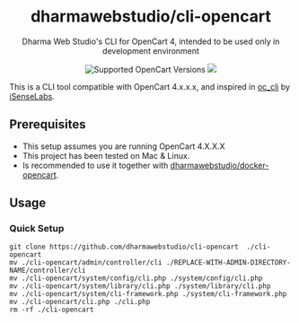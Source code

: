 <h1 align="center">dharmawebstudio/cli-opencart</h1>
<div align="center">
  <p>Dharma Web Studio's CLI for OpenCart 4, intended to be used only in development environment</p>
  <img src="https://img.shields.io/badge/opencart-4.0.1.1-blue" alt="Supported OpenCart Versions" />
  <a href="https://opensource.org/licenses/MIT" target="_blank"><img src="https://img.shields.io/badge/license-MIT-blue.svg" /></a>
</div>

This is a CLI tool compatible with OpenCart 4.x.x.x, and inspired in [oc_cli](https://github.com/iSenseLabs/oc_cli) by [iSenseLabs](https://isenselabs.com/).

## Prerequisites

- This setup assumes you are running OpenCart 4.X.X.X
- This project has been tested on Mac & Linux.
- Is recommended to use it together with [dharmawebstudio/docker-opencart](https://github.com/dharmawebstudio/docker-opencart).

## Usage

### Quick Setup

```
git clone https://github.com/dharmawebstudio/cli-opencart  ./cli-opencart
mv ./cli-opencart/admin/controller/cli ./REPLACE-WITH-ADMIN-DIRECTORY-NAME/controller/cli
mv ./cli-opencart/system/config/cli.php ./system/config/cli.php
mv ./cli-opencart/system/library/cli.php ./system/library/cli.php
mv ./cli-opencart/system/cli-framework.php ./system/cli-framework.php
mv ./cli-opencart/cli.php ./cli.php
rm -rf ./cli-opencart
```
